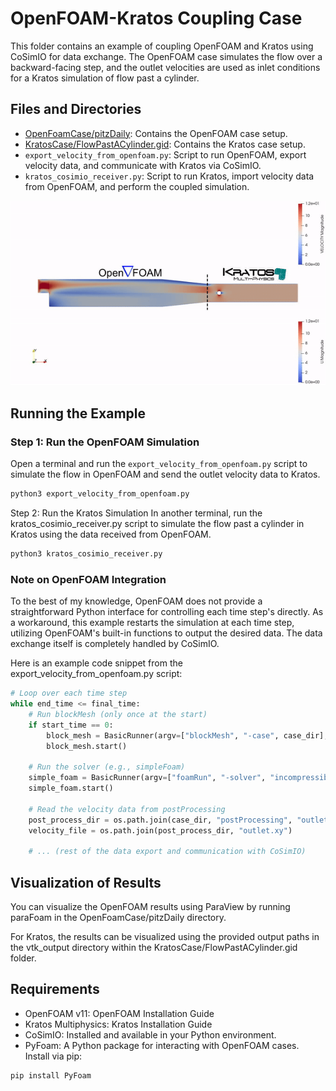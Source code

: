# OpenFOAM-Kratos Coupling Case

This folder contains an example of coupling OpenFOAM and Kratos using CoSimIO for data exchange. The OpenFOAM case simulates the flow over a backward-facing step, and the outlet velocities are used as inlet conditions for a Kratos simulation of flow past a cylinder.

## Files and Directories

- [OpenFoamCase/pitzDaily](../OpenFoamCase/pitzDaily): Contains the OpenFOAM case setup.
- [KratosCase/FlowPastACylinder.gid](../KratosCase/FlowPastACylinder.gid): Contains the Kratos case setup.
- `export_velocity_from_openfoam.py`: Script to run OpenFOAM, export velocity data, and communicate with Kratos via CoSimIO.
- `kratos_cosimio_receiver.py`: Script to run Kratos, import velocity data from OpenFOAM, and perform the coupled simulation.

<p align="center">
  <img src="media/openfoam_kratos.gif" alt="description of gif"/>
</p>

## Running the Example

### Step 1: Run the OpenFOAM Simulation

Open a terminal and run the `export_velocity_from_openfoam.py` script to simulate the flow in OpenFOAM and send the outlet velocity data to Kratos.

```bash
python3 export_velocity_from_openfoam.py
```

Step 2: Run the Kratos Simulation
In another terminal, run the kratos_cosimio_receiver.py script to simulate the flow past a cylinder in Kratos using the data received from OpenFOAM.

```bash
python3 kratos_cosimio_receiver.py
```

### Note on OpenFOAM Integration
To the best of my knowledge, OpenFOAM does not provide a straightforward Python interface for controlling each time step's  directly. As a workaround, this example restarts the simulation at each time step, utilizing OpenFOAM's built-in functions to output the desired data. The data exchange itself is completely handled by CoSimIO.

Here is an example code snippet from the export_velocity_from_openfoam.py script:

```python
# Loop over each time step
while end_time <= final_time:
    # Run blockMesh (only once at the start)
    if start_time == 0:
        block_mesh = BasicRunner(argv=["blockMesh", "-case", case_dir], silent=False)
        block_mesh.start()

    # Run the solver (e.g., simpleFoam)
    simple_foam = BasicRunner(argv=["foamRun", "-solver", "incompressibleFluid", "-case", case_dir], silent=False)
    simple_foam.start()

    # Read the velocity data from postProcessing
    post_process_dir = os.path.join(case_dir, "postProcessing", "outletVelocity", f"{end_time}")
    velocity_file = os.path.join(post_process_dir, "outlet.xy")

    # ... (rest of the data export and communication with CoSimIO)
```

## Visualization of Results
You can visualize the OpenFOAM results using ParaView by running paraFoam in the OpenFoamCase/pitzDaily directory.

For Kratos, the results can be visualized using the provided output paths in the vtk_output directory within the KratosCase/FlowPastACylinder.gid folder.

## Requirements
- OpenFOAM v11: OpenFOAM Installation Guide
- Kratos Multiphysics: Kratos Installation Guide
- CoSimIO: Installed and available in your Python environment.
- PyFoam: A Python package for interacting with OpenFOAM cases. Install via pip:
```bash
pip install PyFoam
```
